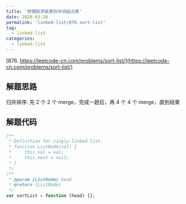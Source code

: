 ```yaml
---
title: '奇偶链求链表的中间结点表'
date: 2020-03-26
permalink: 'linked-list/876.sort-list'
tag:
  - linked-list
categories:
  - linked-list
---
```


[876. https://leetcode-cn.com/problems/sort-list/](https://leetcode-cn.com/problems/sort-list/)

## 解题思路

归并排序: 先 2 个 2 个 merge，完成一趟后，再 4 个 4 个 merge，直到结束

## 解题代码

```js
/**
 * Definition for singly-linked list.
 * function ListNode(val) {
 *     this.val = val;
 *     this.next = null;
 * }
 */
/**
 * @param {ListNode} head
 * @return {ListNode}
 */
var sortList = function (head) {};
```
